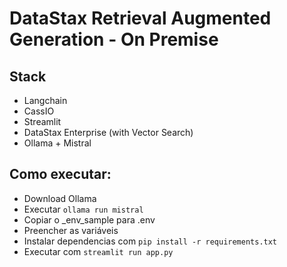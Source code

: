 # DataStax Retrieval Augmented Generation - On Premise

## Stack

- Langchain
- CassIO
- Streamlit
- DataStax Enterprise (with Vector Search)
- Ollama + Mistral

## Como executar:

- Download Ollama
- Executar `ollama run mistral`
- Copiar o _env_sample para .env
- Preencher as variáveis
- Instalar dependencias com `pip install -r requirements.txt`
- Executar com `streamlit run app.py`
